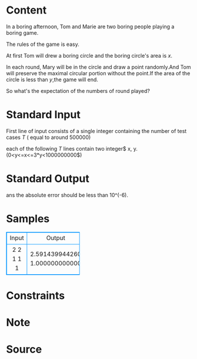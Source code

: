 
# Content

In a boring afternoon, Tom and Marie are two boring people playing a boring game.

The rules of the game is easy.

At first Tom will drew a boring circle and the boring circle's area is $x$.

In each round, Mary will be in the circle and draw a point randomly.And Tom will preserve the maximal circular portion without the point.If the area of the circle is less than $y$,the game will end.

So what's the expectation of the numbers of round played?

# Standard Input

First line of input consists of a single integer containing the number of test cases $T$ ( equal to around $500000$)

each of the following $T$ lines contain two integer$ x$,$ y$.($0<y<=x<=3*y<1000000000$)

# Standard Output

ans the absolute error should be less than 10^(-6).

# Samples

<style>
        table,table tr th, table tr td { border:1px solid #0094ff; }
        table { width: 200px; min-height: 25px; line-height: 25px; text-align: center; border-collapse: collapse;}   
    </style>
<table>
	<tr>
		<td>Input</td>
		<td>Output</td>
	</tr>
<tr><td>2
2 1
1 1</td><td>2.591439944260
1.000000000000</td></tr></table>


# Constraints



# Note



# Source


